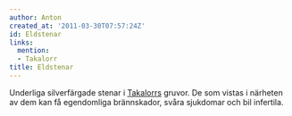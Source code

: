 ```yaml
---
author: Anton
created_at: '2011-03-30T07:57:24Z'
id: Eldstenar
links:
  mention:
  - Takalorr
title: Eldstenar
---
```


Underliga silverfärgade stenar i [Takalorrs] gruvor. De som vistas i närheten av dem kan få
egendomliga brännskador, svåra sjukdomar och bil infertila.

  [Takalorrs]: Takalorr
